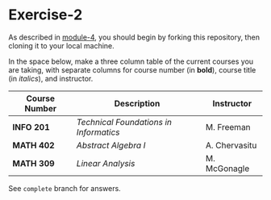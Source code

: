 # Exercise-2

As described in [module-4](https://github.com/INFO-201/m4-git-intro), you should begin by forking this repository, then cloning it to your local machine.

In the space below, make a three column table of the current courses you are taking, with separate columns for course number (in **bold**), course title (in _italics_), and instructor.

|Course Number | Description | Instructor | 
|--------------|----------------------------------------|------------|
| **INFO 201** | _Technical Foundations in Informatics_ | M. Freeman |
| **MATH 402** | _Abstract Algebra I_ | A. Chervasitu |
| **MATH 309** | _Linear Analysis_ | M. McGonagle |

See `complete` branch for answers.
